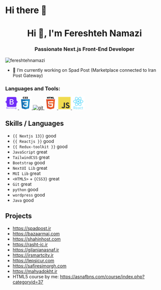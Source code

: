 # Hi there 👋





<h1 align="center">Hi 👋, I'm Fereshteh Namazi</h1>
<h3 align="center">Passionate Next.js Front-End Developer </h3>

<p align="left"> <img src="https://komarev.com/ghpvc/?username=fereshtehnamazi&label=Profile%20views&color=0e75b6&style=flat" alt="fereshtehnamazi" /> </p>

- 🔭 I’m currently working on Spad Post (Marketplace connected to Iran Post Gateway)

<h3 align="left">Languages and Tools:</h3>
<p align="left"> 
  <a href="https://getbootstrap.com" target="_blank" rel="noreferrer">
  <img src="https://raw.githubusercontent.com/devicons/devicon/master/icons/bootstrap/bootstrap-plain-wordmark.svg" alt="bootstrap" width="40" height="40"/>
  </a>
  <a href="https://www.w3schools.com/css/" target="_blank" rel="noreferrer">
  <img src="https://raw.githubusercontent.com/devicons/devicon/master/icons/css3/css3-original-wordmark.svg" alt="css3" width="40" height="40"/>
  </a>
  <a href="https://git-scm.com/" target="_blank" rel="noreferrer"> 
  <img src="https://www.vectorlogo.zone/logos/git-scm/git-scm-icon.svg" alt="git" width="40" height="40"/> 
  </a>
  <a href="https://www.w3.org/html/" target="_blank" rel="noreferrer">
  <img src="https://raw.githubusercontent.com/devicons/devicon/master/icons/html5/html5-original-wordmark.svg" alt="html5" width="40" height="40"/>
  </a>
  <a href="https://developer.mozilla.org/en-US/docs/Web/JavaScript" target="_blank" rel="noreferrer">
  <img src="https://raw.githubusercontent.com/devicons/devicon/master/icons/javascript/javascript-original.svg" alt="javascript" width="40" height="40"/>
  </a> 
  <a href="https://reactjs.org/" target="_blank" rel="noreferrer">
  <img src="https://raw.githubusercontent.com/devicons/devicon/master/icons/react/react-original-wordmark.svg" alt="react" width="40" height="40"/>
  </a>
</p>



## Skills / Languages

- `{{ Nextjs 13}}` good
- `{{ Reactjs }}` good
- `{{ Redux-toolkit }}` good
- `JavaScript` great
- `TailwindCSS` great
- `Bootstrap` good
- `NextUI Lib` great
- `MUI Lib` great
- `<HTML5>` + `{CSS3}` great
- `Git` great
- `python` good
- `wordpress` good
- `Java` good




## Projects
-  https://spadpost.ir
-  https://bazaarmaj.com
-  https://shahinhost.com
-  https://rasht-ic.ir
-  https://gilanianasnaf.ir
-  https://irsmartcity.ir
-  https://lepsicur.com
-  https://safiresimorgh.com
-  https://mahyadokht.ir
- HTML5 course by me: https://asnafbns.com/course/index.php?categoryid=37
